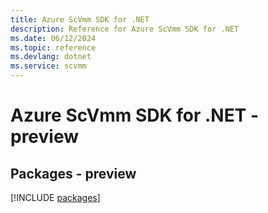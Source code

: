 ```yaml
---
title: Azure ScVmm SDK for .NET
description: Reference for Azure ScVmm SDK for .NET
ms.date: 06/12/2024
ms.topic: reference
ms.devlang: dotnet
ms.service: scvmm
---
```

# Azure ScVmm SDK for .NET - preview
## Packages - preview
[!INCLUDE [packages](scvmm-index.md)]